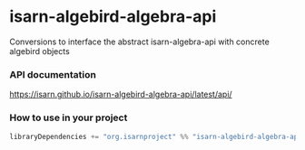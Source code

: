 # isarn-algebird-algebra-api
Conversions to interface the abstract isarn-algebra-api with concrete algebird objects

### API documentation
https://isarn.github.io/isarn-algebird-algebra-api/latest/api/

### How to use in your project

``` scala
libraryDependencies += "org.isarnproject" %% "isarn-algebird-algebra-api" % "0.0.3"
```
